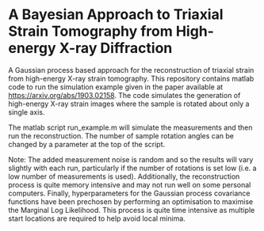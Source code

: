 # A Bayesian Approach to Triaxial Strain Tomography from High-energy X-ray Diffraction

A Gaussian process based approach for the reconstruction of triaxial strain from high-energy X-ray strain tomography. This repository contains matlab code to run the simulation example given in the paper available at https://arxiv.org/abs/1903.02158. The code simulates the generation of high-energy X-ray strain images where the sample is rotated about only a single axis. 

The matlab script run_example.m will simulate the measurements and then run the reconstruction. The number of sample rotation angles can be changed by a parameter at the top of the script. 

Note: The added measurement noise is random and so the results will vary slightly with each run, particularly if the number of rotations is set low (i.e. a low number of measurements is used). Additionally, the reconstruction process is quite memory intensive and may not run well on some personal computers. Finally, hyperparameters for the Gaussian process covariance functions have been prechosen by performing an optimisation to maximise the Marginal Log Likelihood. This process is quite time intensive as multiple start locations are required to help avoid local minima. 

